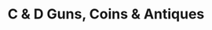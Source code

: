 ---
title: "C & D Guns, Coins & Antiques"
url: /bethlehem/c-und-d-guns-coins-und-antiques/
shop: Waffen
---